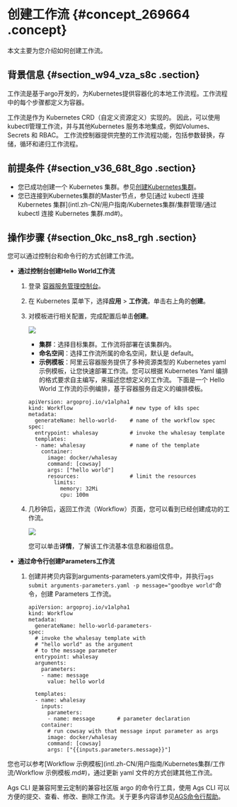 # 创建工作流 {#concept_269664 .concept}

本文主要为您介绍如何创建工作流。

## 背景信息 {#section_w94_vza_s8c .section}

工作流是基于argo开发的，为Kubernetes提供容器化的本地工作流程。工作流程中的每个步骤都定义为容器。

工作流是作为 Kubernetes CRD（自定义资源定义）实现的。 因此，可以使用kubectl管理工作流，并与其他Kubernetes 服务本地集成，例如Volumes、Secrets 和 RBAC。 工作流控制器提供完整的工作流程功能，包括参数替换，存储，循环和递归工作流程。

## 前提条件 {#section_v36_68t_8go .section}

-   您已成功创建一个 Kubernetes 集群。参见[创建Kubernetes集群](intl.zh-CN/用户指南/Kubernetes集群/集群管理/创建Kubernetes集群.md#)。
-   您已连接到Kubernetes集群的Master节点，参见[通过 kubectl 连接 Kubernetes 集群](intl.zh-CN/用户指南/Kubernetes集群/集群管理/通过 kubectl 连接 Kubernetes 集群.md#)。

## 操作步骤 {#section_0kc_ns8_rgh .section}

您可以通过控制台和命令行的方式创建工作流。

-   **通过控制台创建Hello World工作流** 
    1.  登录 [容器服务管理控制台](https://cs.console.aliyun.com/)。
    2.  在 Kubernetes 菜单下，选择**应用** \> **工作流**，单击右上角的**创建**。
    3.  对模板进行相关配置，完成配置后单击**创建**。

        ![](http://static-aliyun-doc.oss-cn-hangzhou.aliyuncs.com/assets/img/222571/156099959547707_zh-CN.png)

        -   **集群**：选择目标集群。工作流将部署在该集群内。
        -   **命名空间**：选择工作流所属的命名空间，默认是 default。
        -   **示例模板**：阿里云容器服务提供了多种资源类型的 Kubernetes yaml 示例模板，让您快速部署工作流。您可以根据 Kubernetes Yaml 编排的格式要求自主编写，来描述您想定义的工作流。
        下面是一个 Hello World 工作流的示例编排，基于容器服务自定义的编排模板。

        ``` {#codeblock_66f_vy8_nsp}
        apiVersion: argoproj.io/v1alpha1
        kind: Workflow                  # new type of k8s spec
        metadata:
          generateName: hello-world-    # name of the workflow spec
        spec:
          entrypoint: whalesay          # invoke the whalesay template
          templates:
          - name: whalesay              # name of the template
            container:
              image: docker/whalesay
              command: [cowsay]
              args: ["hello world"]
              resources:                # limit the resources
                limits:
                  memory: 32Mi
                  cpu: 100m
        ```

    4.  几秒钟后，返回工作流（Workflow）页面，您可以看到已经创建成功的工作流。

        ![](http://static-aliyun-doc.oss-cn-hangzhou.aliyuncs.com/assets/img/222571/156099959547713_zh-CN.png)

        您可以单击**详情**，了解该工作流基本信息和器组信息。

-   **通过命令行创建Parameters工作流** 
    1.  创建并拷贝内容到arguments-parameters.yaml文件中，并执行`ags submit arguments-parameters.yaml -p message="goodbye world"`命令，创建 Parameters 工作流。

        ``` {#codeblock_6xz_f83_zvp}
        apiVersion: argoproj.io/v1alpha1
        kind: Workflow
        metadata:
          generateName: hello-world-parameters-
        spec:
          # invoke the whalesay template with
          # "hello world" as the argument
          # to the message parameter
          entrypoint: whalesay
          arguments:
            parameters:
            - name: message
              value: hello world
        
          templates:
          - name: whalesay
            inputs:
              parameters:
              - name: message       # parameter declaration
            container:
              # run cowsay with that message input parameter as args
              image: docker/whalesay
              command: [cowsay]
              args: ["{{inputs.parameters.message}}"]
        ```


您也可以参考[Workflow 示例模板](intl.zh-CN/用户指南/Kubernetes集群/工作流/Workflow 示例模板.md#)，通过更新 yaml 文件的方式创建其他工作流。

Ags CLI 是兼容阿里云定制的兼容社区版 argo 的命令行工具，使用 Ags CLI 可以方便的提交、查看、修改、删除工作流。关于更多内容请参见[AGS命令行帮助](intl.zh-CN/用户指南/Kubernetes集群/工作流/AGS命令行帮助.md#)。

